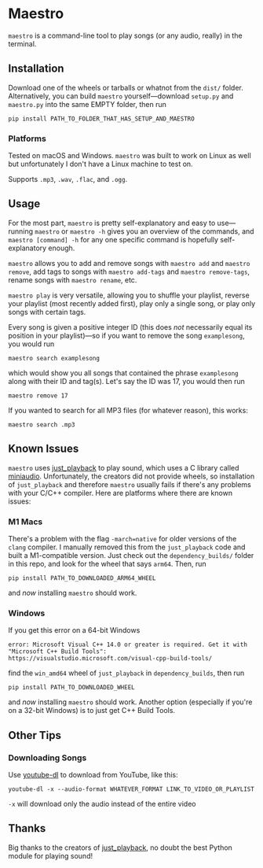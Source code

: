 # Maestro
`maestro` is a command-line tool to play songs (or any audio, really) in the terminal.

## Installation
Download one of the wheels or tarballs or whatnot from the `dist/` folder. Alternatively, you can build `maestro` yourself—download `setup.py` and `maestro.py` into the same EMPTY folder, then run
```
pip install PATH_TO_FOLDER_THAT_HAS_SETUP_AND_MAESTRO
```

### Platforms
Tested on macOS and Windows. `maestro` was built to work on Linux as well but unfortunately I don't have a Linux machine to test on.

Supports `.mp3`, `.wav`, `.flac`, and `.ogg`.

## Usage
For the most part, `maestro` is pretty self-explanatory and easy to use—running `maestro` or `maestro -h` gives you an overview of the commands, and `maestro [command] -h` for any one specific command is hopefully self-explanatory enough.

`maestro` allows you to add and remove songs with `maestro add` and `maestro remove`, add tags to songs with `maestro add-tags` and `maestro remove-tags`, rename songs with `maestro rename`, etc.

`maestro play` is very versatile, allowing you to shuffle your playlist, reverse your playlist (most recently added first), play only a single song, or play only songs with certain tags.

Every song is given a positive integer ID (this does *not* necessarily equal its position in your playlist)—so if you want to remove the song `examplesong`, you would run
```
maestro search examplesong
```
which would show you all songs that contained the phrase `examplesong` along with their ID and tag(s). Let's say the ID was 17, you would then run
```
maestro remove 17
```

If you wanted to search for all MP3 files (for whatever reason), this works:
```
maestro search .mp3
```

## Known Issues

`maestro` uses [just_playback](https://github.com/cheofusi/just_playback) to play sound, which uses a C library called [miniaudio](https://github.com/mackron/miniaudio). Unfortunately, the creators did not provide wheels, so installation of `just_playback` and therefore `maestro` usually fails if there's any problems with your C/C++ compiler. Here are platforms where there are known issues:

### M1 Macs

There's a problem with the flag `-march=native` for older versions of the `clang` compiler. I manually removed this from the `just_playback` code and built a M1-compatible version. Just check out the `dependency_builds/` folder in this repo, and look for the wheel that says `arm64`. Then, run
```
pip install PATH_TO_DOWNLOADED_ARM64_WHEEL
```
and *now* installing `maestro` should work.

### Windows

If you get this error on a 64-bit Windows
```
error: Microsoft Visual C++ 14.0 or greater is required. Get it with "Microsoft C++ Build Tools": https://visualstudio.microsoft.com/visual-cpp-build-tools/
```
find the `win_amd64` wheel of `just_playback` in `dependency_builds`, then run
```
pip install PATH_TO_DOWNLOADED_WHEEL
```
and *now* installing `maestro` should work. Another option (especially if you're on a 32-bit Windows) is to just get C++ Build Tools.

## Other Tips

### Downloading Songs
Use [youtube-dl](https://github.com/ytdl-org/youtube-dl) to download from YouTube, like this:
```
youtube-dl -x --audio-format WHATEVER_FORMAT LINK_TO_VIDEO_OR_PLAYLIST
```
`-x` will download only the audio instead of the entire video

## Thanks

Big thanks to the creators of [just_playback](https://github.com/cheofusi/just_playback), no doubt the best Python module for playing sound!
